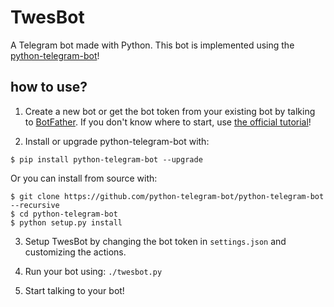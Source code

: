 # TwesBot
A Telegram bot made with Python. This bot is implemented using the
[python-telegram-bot](https://github.com/python-telegram-bot/python-telegram-bot)!


## how to use?
1. Create a new bot or get the bot token from your existing bot by talking to
[BotFather](https://telegram.me/BotFather). If you don't know where to start, 
use [the official tutorial](https://core.telegram.org/bots#6-botfather)!

2. Install or upgrade python-telegram-bot with:
```
$ pip install python-telegram-bot --upgrade
```
Or you can install from source with:
```
$ git clone https://github.com/python-telegram-bot/python-telegram-bot --recursive
$ cd python-telegram-bot
$ python setup.py install
```

3. Setup TwesBot by changing the bot token in `settings.json` and customizing
the actions.

4. Run your bot using: `./twesbot.py`

5. Start talking to your bot!
